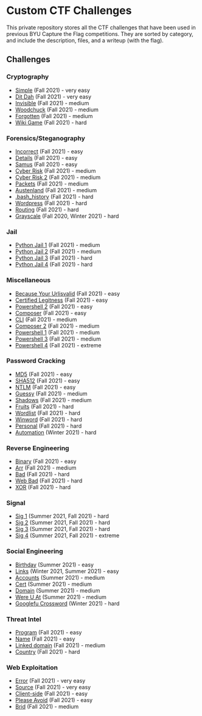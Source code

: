 # Custom CTF Challenges
This private repository stores all the CTF challenges that have been used in previous BYU Capture the Flag competitions. They are sorted by category, and include the description, files, and a writeup (with the flag). 

## Challenges
### Cryptography
* [Simple](cryptography/simple) (Fall 2021) - very easy
* [Dit Dah](cryptography/ditdah) (Fall 2021) - very easy
* [Invisible](cryptography/invisible) (Fall 2021) - medium
* [Woodchuck](cryptography/woodchuck) (Fall 2021) - medium
* [Forgotten](cryptography/forgotten) (Fall 2021) - medium
* [Wiki Game](cryptography/wikigame) (Fall 2021) - hard

### Forensics/Steganography
* [Incorrect](forensics-steganography/incorrect) (Fall 2021) - easy
* [Details](forensics-steganography/details) (Fall 2021) - easy
* [Samus](forensics-steganography/samus) (Fall 2021) - easy
* [Cyber Risk](forensics-steganography/cyberrisk) (Fall 2021) - medium
* [Cyber Risk 2](forensics-steganography/cyberrisk2) (Fall 2021) - medium
* [Packets](forensics-steganography/packets) (Fall 2021) - medium
* [Austenland](forensics-steganography/austenland) (Fall 2021) - medium
* [.bash_history](forensics-steganography/bash_history) (Fall 2021) - hard
* [Wordpress](forensics-steganography/wordpress) (Fall 2021) - hard
* [Routing](forensics-steganography/routing) (Fall 2021) - hard
* [Grayscale](forensics-steganography/grayscale) (Fall 2020, Winter 2021) - hard

### Jail
* [Python Jail 1](jail/python_jail_1) (Fall 2021) - medium
* [Python Jail 2](jail/python_jail_2) (Fall 2021) - medium
* [Python Jail 3](jail/python_jail_3) (Fall 2021) - hard
* [Python Jail 4](jail/python_jail_4) (Fall 2021) - hard

### Miscellaneous
* [Because Your Urlisvalid](miscellaneous/because-your-urlisvalid) (Fall 2021) - easy
* [Certified Legitness](miscellaneous/certified-legitness) (Fall 2021) - easy
* [Powershell 2](miscellaneous/powershell2) (Fall 2021) - easy
* [Composer](miscellaneous/composer) (Fall 2021) - easy
* [CLI](miscellaneous/cli) (Fall 2021) - medium
* [Composer 2](miscellaneous/composer2) (Fall 2021) - medium
* [Powershell 1](miscellaneous/powershell1) (Fall 2021) - medium
* [Powershell 3](miscellaneous/powershell3) (Fall 2021) - medium
* [Powershell 4](miscellaneous/powershell4) (Fall 2021) - extreme

### Password Cracking
* [MD5](password-cracking/md5) (Fall 2021) - easy
* [SHA512](password-cracking/sha512) (Fall 2021) - easy
* [NTLM](password-cracking/ntlm) (Fall 2021) - easy
* [Guessy](password-cracking/guessy) (Fall 2021) - medium
* [Shadows](password-cracking/shadows) (Fall 2021) - medium
* [Fruits](password-cracking/fruits) (Fall 2021) - hard
* [Wordlist](password-cracking/wordlist) (Fall 2021) - hard
* [Winword](password-cracking/winword) (Fall 2021) - hard
* [Personal](password-cracking/personal) (Fall 2021) - hard
* [Automation](password-cracking/automation) (Winter 2021) - hard

### Reverse Engineering
* [Binary](reverse-engineering/binary) (Fall 2021) - easy
* [Arr](reverse-engineering/arr) (Fall 2021) - medium
* [Bad](reverse-engineering/bad) (Fall 2021) - hard
* [Web Bad](reverse-engineering/web_bad) (Fall 2021) - hard
* [XOR](reverse-engineering/xor) (Fall 2021) - hard

### Signal
* [Sig 1](signal/sig1) (Summer 2021, Fall 2021)  - hard
* [Sig 2](signal/sig2) (Summer 2021, Fall 2021)  - hard
* [Sig 3](signal/sig3) (Summer 2021, Fall 2021)  - hard
* [Sig 4](signal/sig4) (Summer 2021, Fall 2021)  - extreme

### Social Engineering
* [Birthday](social-engineering/birthday) (Summer 2021) - easy
* [Links](social-engineering/links) (Winter 2021, Summer 2021) - easy
* [Accounts](social-engineering/accounts) (Summer 2021) - medium
* [Cert](social-engineering/cert) (Summer 2021) - medium
* [Domain](social-engineering/domain) (Summer 2021) - medium
* [Were U At](social-engineering/wereuat) (Summer 2021) - medium
* [Googlefu Crossword](social-engineering/googlefu) (Winter 2021) - hard

### Threat Intel
* [Program](threat-intel/program) (Fall 2021) - easy
* [Name](threat-intel/name) (Fall 2021) - easy
* [Linked domain](threat-intel/linkeddomain) (Fall 2021) - medium
* [Country](threat-intel/country) (Fall 2021) - hard

### Web Exploitation
* [Error](web/error) (Fall 2021) - very easy
* [Source](web/source) (Fall 2021) - very easy
* [Client-side](web/clientside) (Fall 2021) - easy
* [Please Avoid](web/pleaseavoid) (Fall 2021) - easy
* [Brid](web/brid) (Fall 2021) - medium